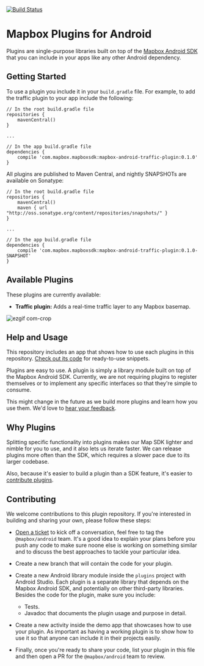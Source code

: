 [![Build Status](https://www.bitrise.io/app/a3a5f64a6d4a78c3.svg?token=RJY5I160EZSKZr1e0KgLrw&branch=master)](https://www.bitrise.io/app/a3a5f64a6d4a78c3)

# Mapbox Plugins for Android

Plugins are single-purpose libraries built on top of the [Mapbox Android SDK](https://www.mapbox.com/android-sdk/) that you can include in your apps like any other Android dependency.

## Getting Started

To use a plugin you include it in your `build.gradle` file. For example, to add the traffic plugin to your app include the following:

```
// In the root build.gradle file
repositories {
    mavenCentral()
}

...

// In the app build.gradle file
dependencies {
    compile 'com.mapbox.mapboxsdk:mapbox-android-traffic-plugin:0.1.0'
}
```

All plugins are published to Maven Central, and nightly SNAPSHOTs are available on Sonatype:

```
// In the root build.gradle file
repositories {
    mavenCentral()
    maven { url "http://oss.sonatype.org/content/repositories/snapshots/" }
}

...

// In the app build.gradle file
dependencies {
    compile 'com.mapbox.mapboxsdk:mapbox-android-traffic-plugin:0.1.0-SNAPSHOT'
}
```

## Available Plugins

These plugins are currently available:

* **Traffic plugin:** Adds a real-time traffic layer to any Mapbox basemap.

![ezgif com-crop](https://cloud.githubusercontent.com/assets/4394910/24972279/bf88b170-1f6f-11e7-8638-6afe08369d9d.gif)

## Help and Usage

This repository includes an app that shows how to use each plugins in this repository. [Check out its code](https://github.com/mapbox/mapbox-plugins-android/tree/master/plugins/app/src/main/java/com/mapbox/mapboxsdk/plugins/testapp) for ready-to-use snippets.

Plugins are easy to use. A plugin is simply a library module built on top of the Mapbox Android SDK. Currently, we are not requiring plugins to register themselves or to implement any specific interfaces so that they're simple to consume.

This might change in the future as we build more plugins and learn how you use them. We'd love to [hear your feedback](https://github.com/mapbox/mapbox-plugins-android/issues).

## Why Plugins

Splitting specific functionality into plugins makes our Map SDK lighter and nimble for you to use, and it also lets us iterate faster. We can release plugins more often than the SDK, which requires a slower pace due to its larger codebase.

Also, because it's easier to build a plugin than a SDK feature, it's easier to [contribute plugins](https://github.com/mapbox/mapbox-plugins-android#contributing).

## Contributing

We welcome contributions to this plugin repository. If you're interested in building and sharing your own, please follow these steps:

- [Open a ticket](https://github.com/mapbox/mapbox-plugins-android/issues/new) to kick off a conversation, feel free to tag the `@mapbox/android` team. It's a good idea to explain your plans before you push any code to make sure noone else is working on something similar and to discuss the best approaches to tackle your particular idea.

- Create a new branch that will contain the code for your plugin.

- Create a new Android library module inside the `plugins` project with Android Studio. Each plugin is a separate library that depends on the Mapbox Android SDK, and potentially on other third-party libraries. Besides the code for the plugin, make sure you include:

  - Tests.
  - Javadoc that documents the plugin usage and purpose in detail.

- Create a new activity inside the demo app that showcases how to use your plugin. As important as having a working plugin is to show how to use it so that anyone can include it in their projects easily.

- Finally, once you're ready to share your code, list your plugin in this file and then open a PR for the `@mapbox/android` team to review.
